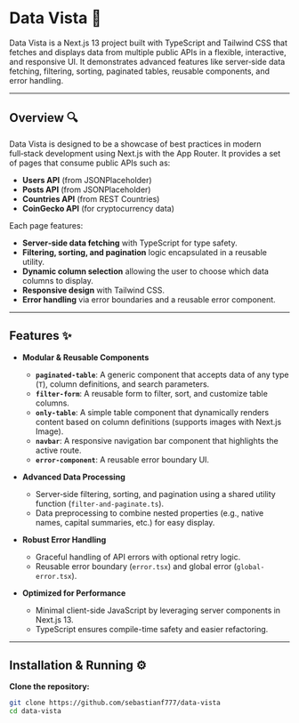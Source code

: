 # Data Vista 🚀

Data Vista is a Next.js 13 project built with TypeScript and Tailwind CSS that fetches and displays data from multiple public APIs in a flexible, interactive, and responsive UI. It demonstrates advanced features like server‑side data fetching, filtering, sorting, paginated tables, reusable components, and error handling.

---

## Overview 🔍

Data Vista is designed to be a showcase of best practices in modern full‑stack development using Next.js with the App Router. It provides a set of pages that consume public APIs such as:
- **Users API** (from JSONPlaceholder)
- **Posts API** (from JSONPlaceholder)
- **Countries API** (from REST Countries)
- **CoinGecko API** (for cryptocurrency data)

Each page features:
- **Server‑side data fetching** with TypeScript for type safety.
- **Filtering, sorting, and pagination** logic encapsulated in a reusable utility.
- **Dynamic column selection** allowing the user to choose which data columns to display.
- **Responsive design** with Tailwind CSS.
- **Error handling** via error boundaries and a reusable error component.

---

## Features ✨

- **Modular & Reusable Components**
    - **`paginated-table`**: A generic component that accepts data of any type (`T`), column definitions, and search parameters.
    - **`filter-form`**: A reusable form to filter, sort, and customize table columns.
    - **`only-table`**: A simple table component that dynamically renders content based on column definitions (supports images with Next.js Image).
    - **`navbar`**: A responsive navigation bar component that highlights the active route.
    - **`error-component`**: A reusable error boundary UI.

- **Advanced Data Processing**
    - Server‑side filtering, sorting, and pagination using a shared utility function (`filter-and-paginate.ts`).
    - Data preprocessing to combine nested properties (e.g., native names, capital summaries, etc.) for easy display.

- **Robust Error Handling**
    - Graceful handling of API errors with optional retry logic.
    - Reusable error boundary (`error.tsx`) and global error (`global-error.tsx`).

- **Optimized for Performance**
    - Minimal client-side JavaScript by leveraging server components in Next.js 13.
    - TypeScript ensures compile-time safety and easier refactoring.

---


## Installation & Running ⚙️

**Clone the repository:**

   ```bash
   git clone https://github.com/sebastianf777/data-vista
   cd data-vista


